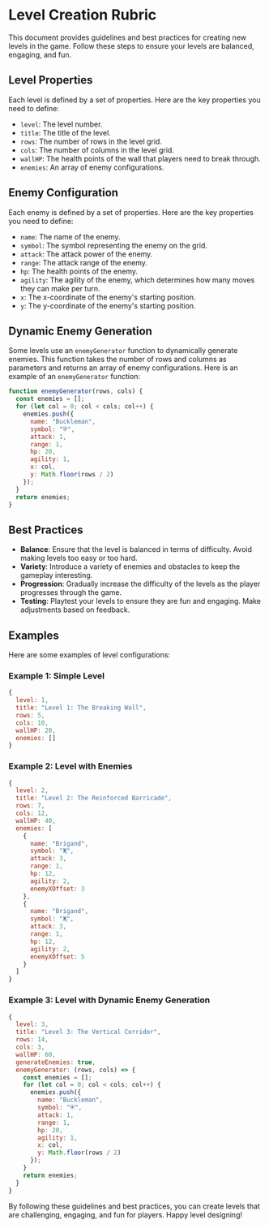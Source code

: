 # Level Creation Rubric

This document provides guidelines and best practices for creating new levels in the game. Follow these steps to ensure your levels are balanced, engaging, and fun.

## Level Properties

Each level is defined by a set of properties. Here are the key properties you need to define:

- `level`: The level number.
- `title`: The title of the level.
- `rows`: The number of rows in the level grid.
- `cols`: The number of columns in the level grid.
- `wallHP`: The health points of the wall that players need to break through.
- `enemies`: An array of enemy configurations.

## Enemy Configuration

Each enemy is defined by a set of properties. Here are the key properties you need to define:

- `name`: The name of the enemy.
- `symbol`: The symbol representing the enemy on the grid.
- `attack`: The attack power of the enemy.
- `range`: The attack range of the enemy.
- `hp`: The health points of the enemy.
- `agility`: The agility of the enemy, which determines how many moves they can make per turn.
- `x`: The x-coordinate of the enemy's starting position.
- `y`: The y-coordinate of the enemy's starting position.

## Dynamic Enemy Generation

Some levels use an `enemyGenerator` function to dynamically generate enemies. This function takes the number of rows and columns as parameters and returns an array of enemy configurations. Here is an example of an `enemyGenerator` function:

```javascript
function enemyGenerator(rows, cols) {
  const enemies = [];
  for (let col = 0; col < cols; col++) {
    enemies.push({
      name: "Buckleman",
      symbol: "⛨",
      attack: 1,
      range: 1,
      hp: 20,
      agility: 1,
      x: col,
      y: Math.floor(rows / 2)
    });
  }
  return enemies;
}
```

## Best Practices

- **Balance**: Ensure that the level is balanced in terms of difficulty. Avoid making levels too easy or too hard.
- **Variety**: Introduce a variety of enemies and obstacles to keep the gameplay interesting.
- **Progression**: Gradually increase the difficulty of the levels as the player progresses through the game.
- **Testing**: Playtest your levels to ensure they are fun and engaging. Make adjustments based on feedback.

## Examples

Here are some examples of level configurations:

### Example 1: Simple Level

```javascript
{
  level: 1,
  title: "Level 1: The Breaking Wall",
  rows: 5,
  cols: 10,
  wallHP: 20,
  enemies: []
}
```

### Example 2: Level with Enemies

```javascript
{
  level: 2,
  title: "Level 2: The Reinforced Barricade",
  rows: 7,
  cols: 12,
  wallHP: 40,
  enemies: [
    {
      name: "Brigand",
      symbol: "Җ",
      attack: 3,
      range: 1,
      hp: 12,
      agility: 2,
      enemyXOffset: 3
    },
    {
      name: "Brigand",
      symbol: "Җ",
      attack: 3,
      range: 1,
      hp: 12,
      agility: 2,
      enemyXOffset: 5
    }
  ]
}
```

### Example 3: Level with Dynamic Enemy Generation

```javascript
{
  level: 3,
  title: "Level 3: The Vertical Corridor",
  rows: 14,
  cols: 3,
  wallHP: 60,
  generateEnemies: true,
  enemyGenerator: (rows, cols) => {
    const enemies = [];
    for (let col = 0; col < cols; col++) {
      enemies.push({
        name: "Buckleman",
        symbol: "⛨",
        attack: 1,
        range: 1,
        hp: 20,
        agility: 1,
        x: col,
        y: Math.floor(rows / 2)
      });
    }
    return enemies;
  }
}
```

By following these guidelines and best practices, you can create levels that are challenging, engaging, and fun for players. Happy level designing!
